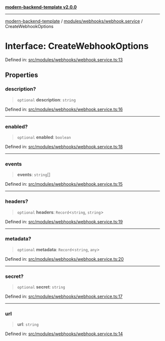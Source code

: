 [**modern-backend-template v2.0.0**](../../../../README.md)

***

[modern-backend-template](../../../../modules.md) / [modules/webhooks/webhook.service](../README.md) / CreateWebhookOptions

# Interface: CreateWebhookOptions

Defined in: [src/modules/webhooks/webhook.service.ts:13](https://github.com/maemreyo/saas-4cus-nodejs/blob/2a5b3f3aa11335dfa561e80e1feabb8e6084261e/src/modules/webhooks/webhook.service.ts#L13)

## Properties

### description?

> `optional` **description**: `string`

Defined in: [src/modules/webhooks/webhook.service.ts:16](https://github.com/maemreyo/saas-4cus-nodejs/blob/2a5b3f3aa11335dfa561e80e1feabb8e6084261e/src/modules/webhooks/webhook.service.ts#L16)

***

### enabled?

> `optional` **enabled**: `boolean`

Defined in: [src/modules/webhooks/webhook.service.ts:18](https://github.com/maemreyo/saas-4cus-nodejs/blob/2a5b3f3aa11335dfa561e80e1feabb8e6084261e/src/modules/webhooks/webhook.service.ts#L18)

***

### events

> **events**: `string`[]

Defined in: [src/modules/webhooks/webhook.service.ts:15](https://github.com/maemreyo/saas-4cus-nodejs/blob/2a5b3f3aa11335dfa561e80e1feabb8e6084261e/src/modules/webhooks/webhook.service.ts#L15)

***

### headers?

> `optional` **headers**: `Record`\<`string`, `string`\>

Defined in: [src/modules/webhooks/webhook.service.ts:19](https://github.com/maemreyo/saas-4cus-nodejs/blob/2a5b3f3aa11335dfa561e80e1feabb8e6084261e/src/modules/webhooks/webhook.service.ts#L19)

***

### metadata?

> `optional` **metadata**: `Record`\<`string`, `any`\>

Defined in: [src/modules/webhooks/webhook.service.ts:20](https://github.com/maemreyo/saas-4cus-nodejs/blob/2a5b3f3aa11335dfa561e80e1feabb8e6084261e/src/modules/webhooks/webhook.service.ts#L20)

***

### secret?

> `optional` **secret**: `string`

Defined in: [src/modules/webhooks/webhook.service.ts:17](https://github.com/maemreyo/saas-4cus-nodejs/blob/2a5b3f3aa11335dfa561e80e1feabb8e6084261e/src/modules/webhooks/webhook.service.ts#L17)

***

### url

> **url**: `string`

Defined in: [src/modules/webhooks/webhook.service.ts:14](https://github.com/maemreyo/saas-4cus-nodejs/blob/2a5b3f3aa11335dfa561e80e1feabb8e6084261e/src/modules/webhooks/webhook.service.ts#L14)
